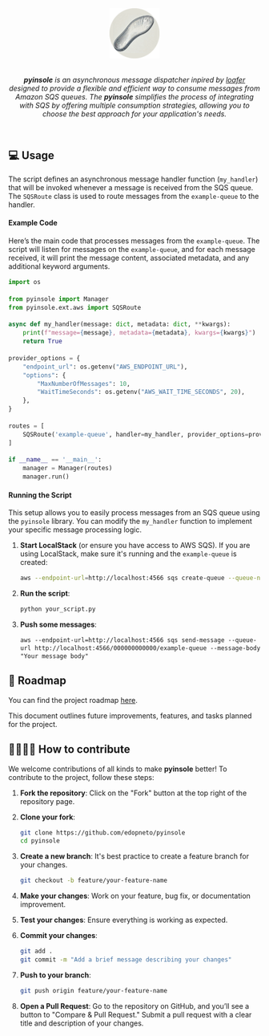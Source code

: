 <div align="center">
    <img src="img/pyinsole-img.png" style="width:100px;height:100px;" alt="Circular Image">
</div>
<br>
<p align="center">
  <em><b>pyinsole</b> is an asynchronous message dispatcher inpired by <a href="https://github.com/georgeyk/loafer">loafer</a> designed to provide a flexible and efficient way to consume messages from Amazon SQS queues. The <b>pyinsole</b> simplifies the process of integrating with SQS by offering multiple consumption strategies, allowing you to choose the best approach for your application's needs.</em>
</p>
<br>

## 💻 Usage

The script defines an asynchronous message handler function (`my_handler`) that will be invoked whenever a message is received from the SQS queue. The `SQSRoute` class is used to route messages from the `example-queue` to the handler.

#### Example Code

Here’s the main code that processes messages from the `example-queue`. The script will listen for messages on the `example-queue`, and for each message received, it will print the message content, associated metadata, and any additional keyword arguments.

```python
import os

from pyinsole import Manager
from pyinsole.ext.aws import SQSRoute

async def my_handler(message: dict, metadata: dict, **kwargs):
    print(f"message={message}, metadata={metadata}, kwargs={kwargs}")
    return True

provider_options = {
    "endpoint_url": os.getenv("AWS_ENDPOINT_URL"),
    "options": {
        "MaxNumberOfMessages": 10,
        "WaitTimeSeconds": os.getenv("AWS_WAIT_TIME_SECONDS", 20),
    },
}

routes = [
    SQSRoute('example-queue', handler=my_handler, provider_options=provider_options),
]

if __name__ == '__main__':
    manager = Manager(routes)
    manager.run()
```

#### Running the Script

This setup allows you to easily process messages from an SQS queue using the `pyinsole` library. You can modify the `my_handler` function to implement your specific message processing logic.

1. **Start LocalStack** (or ensure you have access to AWS SQS). If you are using LocalStack, make sure it's running and the `example-queue` is created:
    ```bash
    aws --endpoint-url=http://localhost:4566 sqs create-queue --queue-name example-queue
    ```

2. **Run the script**:
   ```bash
   python your_script.py
   ```

3. **Push some messages**:
    ```
    aws --endpoint-url=http://localhost:4566 sqs send-message --queue-url http://localhost:4566/000000000000/example-queue --message-body "Your message body"
    ```

## 🎯 Roadmap

You can find the project roadmap [here](./ROADMAP.md).

This document outlines future improvements, features, and tasks planned for the project.


## 🫱🏻‍🫲🏽 How to contribute

We welcome contributions of all kinds to make **pyinsole** better! To contribute to the project, follow these steps:

1. **Fork the repository**: Click on the "Fork" button at the top right of the repository page.

2. **Clone your fork**:
   ```bash
   git clone https://github.com/edopneto/pyinsole
   cd pyinsole
   ```

3. **Create a new branch**: It's best practice to create a feature branch for your changes.
   ```bash
   git checkout -b feature/your-feature-name
   ```

4. **Make your changes**: Work on your feature, bug fix, or documentation improvement.

5. **Test your changes**: Ensure everything is working as expected.

6. **Commit your changes**:
   ```bash
   git add .
   git commit -m "Add a brief message describing your changes"
   ```

7. **Push to your branch**:
   ```bash
   git push origin feature/your-feature-name
   ```

8. **Open a Pull Request**: Go to the repository on GitHub, and you’ll see a button to "Compare & Pull Request." Submit a pull request with a clear title and description of your changes.
